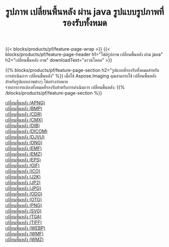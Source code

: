 ﻿---
title: รูปภาพ เปลี่ยนพื้นหลัง ผ่าน java รูปแบบรูปภาพที่รองรับทั้งหมด 
weight: 3920
url: /th/java/change-background 
lang: th
langdirlevel: 2
locales: zh-hans,ja,it,ru,de,es,fr,nl,id,lt,pl,pt,vi,tr,ko,zh-hant,ar,hi,th,sv,cs,uk,he
description: เมื่อใช้ Aspose.Imaging คุณสามารถ เปลี่ยนพื้นหลัง ภาพได้อย่างง่ายดายผ่าน java
---

{{< blocks/products/pf/feature-page-wrap >}}
{{< blocks/products/pf/feature-page-header h1="ไฟล์รูปภาพ เปลี่ยนพื้นหลัง ผ่าน java" h2="เปลี่ยนพื้นหลัง ภาพ" downloadText="ดาวน์โหลด" >}}


{{% blocks/products/pf/feature-page-section  h2="รูปแบบที่รองรับทั้งหมดสำหรับการดำเนินการ เปลี่ยนพื้นหลัง" %}}
เมื่อใช้ Aspose.Imaging คุณสามารถใช้ เปลี่ยนพื้นหลัง สำหรับรูปแบบภาพต่างๆ ได้อย่างง่ายดาย
<br/>
รายการการแปลงทั้งหมดที่รองรับสำหรับการดำเนินการ เปลี่ยนพื้นหลัง:
{{% /blocks/products/pf/feature-page-section %}}
<div class="container-fluid productfamilypage bg-gray">
    <div class="convertypes bg-gray agp-content section">
        <div class="container">
		<div class="row other-converters">
		    <div class='col-md-2 other-converter remove-lp remove-rp'><a href="/imaging/th/java/change-background/apng" >เปลี่ยนพื้นหลัง (APNG)</a></div><div class='col-md-2 other-converter remove-lp remove-rp'><a href="/imaging/th/java/change-background/bmp" >เปลี่ยนพื้นหลัง (BMP)</a></div><div class='col-md-2 other-converter remove-lp remove-rp'><a href="/imaging/th/java/change-background/cdr" >เปลี่ยนพื้นหลัง (CDR)</a></div><div class='col-md-2 other-converter remove-lp remove-rp'><a href="/imaging/th/java/change-background/cmx" >เปลี่ยนพื้นหลัง (CMX)</a></div><div class='col-md-2 other-converter remove-lp remove-rp'><a href="/imaging/th/java/change-background/dib" >เปลี่ยนพื้นหลัง (DIB)</a></div><div class='col-md-2 other-converter remove-lp remove-rp'><a href="/imaging/th/java/change-background/dicom" >เปลี่ยนพื้นหลัง (DICOM)</a></div><div class='col-md-2 other-converter remove-lp remove-rp'><a href="/imaging/th/java/change-background/djvu" >เปลี่ยนพื้นหลัง (DJVU)</a></div><div class='col-md-2 other-converter remove-lp remove-rp'><a href="/imaging/th/java/change-background/dng" >เปลี่ยนพื้นหลัง (DNG)</a></div><div class='col-md-2 other-converter remove-lp remove-rp'><a href="/imaging/th/java/change-background/emf" >เปลี่ยนพื้นหลัง (EMF)</a></div><div class='col-md-2 other-converter remove-lp remove-rp'><a href="/imaging/th/java/change-background/emz" >เปลี่ยนพื้นหลัง (EMZ)</a></div><div class='col-md-2 other-converter remove-lp remove-rp'><a href="/imaging/th/java/change-background/eps" >เปลี่ยนพื้นหลัง (EPS)</a></div><div class='col-md-2 other-converter remove-lp remove-rp'><a href="/imaging/th/java/change-background/gif" >เปลี่ยนพื้นหลัง (GIF)</a></div><div class='col-md-2 other-converter remove-lp remove-rp'><a href="/imaging/th/java/change-background/ico" >เปลี่ยนพื้นหลัง (ICO)</a></div><div class='col-md-2 other-converter remove-lp remove-rp'><a href="/imaging/th/java/change-background/j2k" >เปลี่ยนพื้นหลัง (J2K)</a></div><div class='col-md-2 other-converter remove-lp remove-rp'><a href="/imaging/th/java/change-background/jp2" >เปลี่ยนพื้นหลัง (JP2)</a></div><div class='col-md-2 other-converter remove-lp remove-rp'><a href="/imaging/th/java/change-background/jpg" >เปลี่ยนพื้นหลัง (JPG)</a></div><div class='col-md-2 other-converter remove-lp remove-rp'><a href="/imaging/th/java/change-background/odg" >เปลี่ยนพื้นหลัง (ODG)</a></div><div class='col-md-2 other-converter remove-lp remove-rp'><a href="/imaging/th/java/change-background/otg" >เปลี่ยนพื้นหลัง (OTG)</a></div><div class='col-md-2 other-converter remove-lp remove-rp'><a href="/imaging/th/java/change-background/png" >เปลี่ยนพื้นหลัง (PNG)</a></div><div class='col-md-2 other-converter remove-lp remove-rp'><a href="/imaging/th/java/change-background/svg" >เปลี่ยนพื้นหลัง (SVG)</a></div><div class='col-md-2 other-converter remove-lp remove-rp'><a href="/imaging/th/java/change-background/tga" >เปลี่ยนพื้นหลัง (TGA)</a></div><div class='col-md-2 other-converter remove-lp remove-rp'><a href="/imaging/th/java/change-background/tiff" >เปลี่ยนพื้นหลัง (TIFF)</a></div><div class='col-md-2 other-converter remove-lp remove-rp'><a href="/imaging/th/java/change-background/webp" >เปลี่ยนพื้นหลัง (WEBP)</a></div><div class='col-md-2 other-converter remove-lp remove-rp'><a href="/imaging/th/java/change-background/wmf" >เปลี่ยนพื้นหลัง (WMF)</a></div><div class='col-md-2 other-converter remove-lp remove-rp'><a href="/imaging/th/java/change-background/wmz" >เปลี่ยนพื้นหลัง (WMZ)</a></div>
                </div>
        </div>
    </div>
</div>
<br/>
